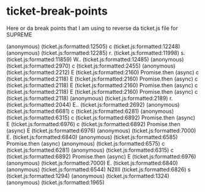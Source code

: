 # ticket-break-points
Here or da break points that I am using to reverse da ticket.js file for SUPREME

(anonymous) (ticket.js:formatted:12505)
c (ticket.js:formatted:12248)
(anonymous) (ticket.js:formatted:12285)
r.<computed> (ticket.js:formatted:11998)
s.<computed> (ticket.js:formatted:11859)
W.<computed>.<computed> (ticket.js:formatted:12485)
(anonymous) (ticket.js:formatted:2970)
c (ticket.js:formatted:2455)
(anonymous) (ticket.js:formatted:2212)
E (ticket.js:formatted:2160)
Promise.then (async)
c (ticket.js:formatted:2118)
E (ticket.js:formatted:2160)
Promise.then (async)
c (ticket.js:formatted:2118)
E (ticket.js:formatted:2160)
Promise.then (async)
c (ticket.js:formatted:2118)
E (ticket.js:formatted:2160)
Promise.then (async)
c (ticket.js:formatted:2118)
(anonymous) (ticket.js:formatted:2189)
r.<computed> (ticket.js:formatted:2044)
E.<computed>.<computed> (ticket.js:formatted:2692)
(anonymous) (ticket.js:formatted:6681)
c (ticket.js:formatted:6281)
(anonymous) (ticket.js:formatted:6315)
c (ticket.js:formatted:6892)
Promise.then (async)
E (ticket.js:formatted:6976)
c (ticket.js:formatted:6892)
Promise.then (async)
E (ticket.js:formatted:6976)
(anonymous) (ticket.js:formatted:7000)
E.<computed> (ticket.js:formatted:6840)
(anonymous) (ticket.js:formatted:6585)
Promise.then (async)
(anonymous) (ticket.js:formatted:6575)
c (ticket.js:formatted:6281)
(anonymous) (ticket.js:formatted:6315)
c (ticket.js:formatted:6892)
Promise.then (async)
E (ticket.js:formatted:6976)
(anonymous) (ticket.js:formatted:7000)
E.<computed> (ticket.js:formatted:6840)
(anonymous) (ticket.js:formatted:6544)
N2IIII (ticket.js:formatted:6826)
s (ticket.js:formatted:1294)
(anonymous) (ticket.js:formatted:1324)
(anonymous) (ticket.js:formatted:1965)
